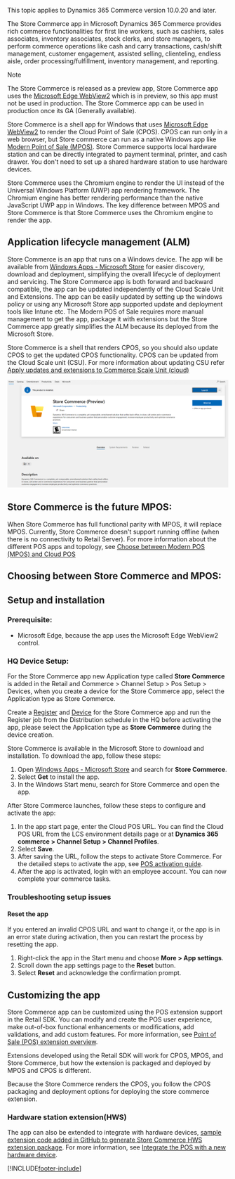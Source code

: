 This topic applies to Dynamics 365 Commerce version 10.0.20 and later.

The Store Commerce app in Microsoft Dynamics 365 Commerce provides rich commerce functionalities for first line workers, such as cashiers, sales associates, inventory associates, stock clerks, and store managers, to perform commerce operations like cash and carry transactions, cash/shift management, customer engagement, assisted selling, clienteling, endless aisle, order processing/fulfillment, inventory management, and reporting.

> [!NOTE]
> The Store Commerce is released as a preview app, Store Commerce app uses the [Microsoft Edge WebView2](https://docs.microsoft.com/en-us/microsoft-edge/webview2/) which is in preview, so this app must not be used in production. The Store Commerce app can be used in production once its GA (Generally available).

Store Commerce is a shell app for Windows that uses [Microsoft Edge WebView2](https://docs.microsoft.com/en-us/microsoft-edge/webview2/) to render the Cloud Point of Sale (CPOS). CPOS can run only in a web browser, but Store commerce can run as a native Windows app like [Modern Point of Sale (MPOS)](retail-modern-pos-architecture.md). Store Commerce supports local hardware station and can be directly integrated to payment terminal, printer, and cash drawer. You don't need to set up a shared hardware station to use hardware devices. 

Store Commerce uses the Chromium engine to render the UI instead of the Universal Windows Platform (UWP) app rendering framework. The Chromium engine has better rendering performance than the native JavaScript UWP app in Windows. The key difference between MPOS and Store Commerce is that Store Commerce uses the Chromium engine to render the app.

## Application lifecycle management (ALM)

Store Commerce is an app that runs on a Windows device. The app will be available from [Windows Apps - Microsoft Store](https://www.microsoft.com/store/r/9PGK1J3KQ8JB) for easier discovery, download and deployment, simplifying the overall lifecycle of deployment and servicing. The Store Commerce app is both forward and backward compatible, the app can be updated independently of the Cloud Scale Unit and Extensions. The app can be easily updated by setting up the windows policy or using any Microsoft Store app supported update and deployment tools like Intune etc. The Modern POS of Sale requires more manual management to get the app, package it with extensions but the Store Commerce app greatly simplifies the ALM because its deployed from the  Microsoft Store.  

Store Commerce is a shell that renders CPOS, so you should also update CPOS to get the updated CPOS functionality. CPOS can be updated from the Cloud Scale unit (CSU). For more information about updating CSU refer [Apply updates and extensions to Commerce Scale Unit (cloud)](https://docs.microsoft.com/en-us/dynamics365/fin-ops-core/dev-itpro/deployment/update-retail-channel)

![Store Commerce](media/StoreCommerce.png)

## Store Commerce is the future MPOS:

When Store Commerce has full functional parity with MPOS, it will replace MPOS. Currently, Store Commerce doesn't support running offline (when there is no connectivity to Retail Server). For more information about the different POS apps and topology, see [Choose between Modern POS (MPOS) and Cloud POS](../mpos-or-cpos.md)

## Choosing between Store Commerce and MPOS:



## Setup and installation

### Prerequisite:

+ Microsoft Edge, because the app uses the Microsoft Edge WebView2 control.

### HQ Device Setup:

For the Store Commerce app new Application type called **Store Commerce** is added in the Retail and Commerce > Channel Setup > Pos Setup > Devices, when you create a device for the Store Commerce app, select the Application type as Store Commerce.

Create a [Register](https://docs.microsoft.com/en-us/dynamics365/commerce/tasks/create-associate-registers) and [Device](https://docs.microsoft.com/en-us/dynamics365/commerce/tasks/create-associate-device) for the Store Commerce app and run the Register job from the Distribution schedule in the HQ before activating the app, please select the Application type as **Store Commerce** during the device creation.

Store Commerce is available in the Microsoft Store to download and installation. To download the app, follow these steps:

1. Open [Windows Apps - Microsoft Store](https://www.microsoft.com/store/r/9PGK1J3KQ8JB) and search for **Store Commerce**.
2. Select **Get** to install the app. 
3. In the Windows Start menu, search for Store Commerce and open the app.

After Store Commerce launches, follow these steps to configure and activate the app:

1.	In the app start page, enter the Cloud POS URL. You can find the Cloud POS URL from the LCS environment details page or at **Dynamics 365 commerce > Channel Setup > Channel Profiles**.
2.	Select **Save**.
3.	After saving the URL, follow the steps to activate Store Commerce. For the detailed steps to activate the app, see [POS activation guide](retail-device-activation.md#activate-a-modern-pos-or-cloud-pos-device-by-using-guided-activation).
4.	After the app is activated, login with an employee account. You can now complete your commerce tasks.

### Troubleshooting setup issues

#### Reset the app

If you entered an invalid CPOS URL and want to change it, or the app is in an error state during activation, then you can restart the process by resetting the app.

1. Right-click the app in the Start menu and choose **More > App settings**.
2. Scroll down the app settings page to the **Reset** button.
3. Select **Reset** and acknowledge the confirmation prompt.

## Customizing the app

Store Commerce app can be customized using the POS extension support in the Retail SDK. You can modify and create the POS user experience, make out-of-box functional enhancements or modifications, add validations, and add custom features. For more information, see [Point of Sale (POS) extension overview](pos-extension/pos-extension-overview.md).

Extensions developed using the Retail SDK will work for CPOS, MPOS, and Store Commerce, but how the extension is packaged and deployed by MPOS and CPOS is different.

Because the Store Commerce renders the CPOS, you follow the CPOS packaging and deployment options for deploying the store commerce extension.

### Hardware station extension(HWS)

The app can also be extended to integrate with hardware devices, [sample extension code added in GitHub to generate Store Commerce HWS extension package](https://github.com/microsoft/Dynamics365Commerce.InStore/tree/release/9.28/src/PosSample). For more information, see [Integrate the POS with a new hardware device](hardware-device-extension.md).

[!INCLUDE[footer-include](../../includes/footer-banner.md)] 
